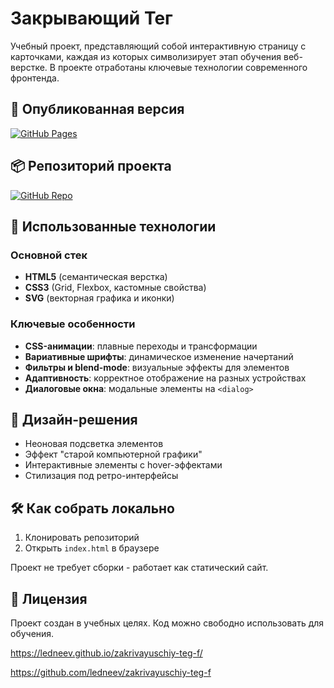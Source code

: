 # Закрывающий Тег

Учебный проект, представляющий собой интерактивную страницу с карточками, каждая из которых символизирует этап обучения веб-верстке. В проекте отработаны ключевые технологии современного фронтенда.

## 🚀 Опубликованная версия
[![GitHub Pages](https://img.shields.io/badge/-Посмотреть_сайт-222?style=for-the-badge&logo=github)](https://ledneev.github.io/zakrivayuschiy-teg-f/)

## 📦 Репозиторий проекта
[![GitHub Repo](https://img.shields.io/badge/-Исходный_код-222?style=for-the-badge&logo=github)](https://github.com/ledneev/zakrivayuschiy-teg-f)

## 🔧 Использованные технологии

### Основной стек
- **HTML5** (семантическая верстка)
- **CSS3** (Grid, Flexbox, кастомные свойства)
- **SVG** (векторная графика и иконки)

### Ключевые особенности
- **CSS-анимации**: плавные переходы и трансформации
- **Вариативные шрифты**: динамическое изменение начертаний
- **Фильтры и blend-mode**: визуальные эффекты для элементов
- **Адаптивность**: корректное отображение на разных устройствах
- **Диалоговые окна**: модальные элементы на `<dialog>`

## 🎨 Дизайн-решения
- Неоновая подсветка элементов
- Эффект "старой компьютерной графики"
- Интерактивные элементы с hover-эффектами
- Стилизация под ретро-интерфейсы

## 🛠 Как собрать локально
1. Клонировать репозиторий
2. Открыть `index.html` в браузере

Проект не требует сборки - работает как статический сайт.

## 📝 Лицензия
Проект создан в учебных целях. Код можно свободно использовать для обучения.

https://ledneev.github.io/zakrivayuschiy-teg-f/

https://github.com/ledneev/zakrivayuschiy-teg-f